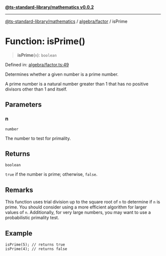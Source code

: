 [**@ts-standard-library/mathematics v0.0.2**](../../../README.md)

***

[@ts-standard-library/mathematics](../../../README.md) / [algebra/factor](../README.md) / isPrime

# Function: isPrime()

> **isPrime**(`n`): `boolean`

Defined in: [algebra/factor.ts:49](https://github.com/gabaudette/ts-stdlib/blob/725aff52e6f28b9942b278b955914b3ace9f325c/packages/mathematics/src/algebra/factor.ts#L49)

Determines whether a given number is a prime number.

A prime number is a natural number greater than 1 that has no positive divisors other than 1 and itself.

## Parameters

### n

`number`

The number to test for primality.

## Returns

`boolean`

`true` if the number is prime; otherwise, `false`.

## Remarks

This function uses trial division up to the square root of `n` to determine
if `n` is prime.
You should consider using a more efficient algorithm for larger values of `n`.
Additionally, for very large numbers, you may want to use a probabilistic primality test.

## Example

```
isPrime(5); // returns true
isPrime(4); // returns false
```
